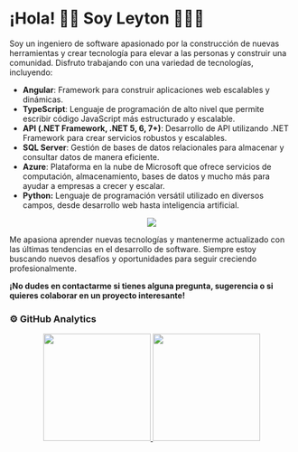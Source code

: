 # ¡Hola! 👋🏾 Soy Leyton 👩🏾‍💻

Soy un ingeniero de software apasionado por la construcción de nuevas herramientas y crear tecnología para elevar a las personas y construir una comunidad. Disfruto trabajando con una variedad de tecnologías, incluyendo:

- **Angular**: Framework para construir aplicaciones web escalables y dinámicas.
- **TypeScript**: Lenguaje de programación de alto nivel que permite escribir código JavaScript más estructurado y escalable.
- **API (.NET Framework, .NET 5, 6, 7+)**: Desarrollo de API utilizando .NET Framework para crear servicios robustos y escalables.
- **SQL Server**: Gestión de bases de datos relacionales para almacenar y consultar datos de manera eficiente.
- **Azure**: Plataforma en la nube de Microsoft que ofrece servicios de computación, almacenamiento, bases de datos y mucho más para ayudar a empresas a crecer y escalar.
- **Python:** Lenguaje de programación versátil utilizado en diversos campos, desde desarrollo web hasta inteligencia artificial.

<p align="center">
  <a href="https://github.com/notyel">
    <img src="https://skillicons.dev/icons?i=cs,dotnet,visualstudio,azure,git,ts,html,css,js,angular,bootstrap,vscode,express,cpp,docker,sqlite,postgres,bash,firebase,reactivex,redis,github,windows,linux,mint,ubuntu,md,npm,materialui,nginx,mysql,nodejs,postman,py,kubernetes,gmail,arduino,ps,stackoverflow,discord,twitter,wordpress&perline=14&theme=light" />
  </a>
</p>

Me apasiona aprender nuevas tecnologías y mantenerme actualizado con las últimas tendencias en el desarrollo de software. Siempre estoy buscando nuevos desafíos y oportunidades para seguir creciendo profesionalmente.

**¡No dudes en contactarme si tienes alguna pregunta, sugerencia o si quieres colaborar en un proyecto interesante!**



### ⚙️ GitHub Analytics

<p align="center">
 <a href="https://github.com/notyel">
  <picture>
    <source
      srcset="https://github-readme-stats-eight-theta.vercel.app/api?username=notyel&show_icons=true&theme=algolia&include_all_commits=true&count_private=true"
      media="(prefers-color-scheme: dark)"
    />
    <source
      srcset="https://github-readme-stats-eight-theta.vercel.app/api?username=notyel&show_icons=true&theme=algolia&include_all_commits=true&count_private=true"
      media="(prefers-color-scheme: light), (prefers-color-scheme: no-preference)"
    />
    <img height="190em" src="https://github-readme-stats-eight-theta.vercel.app/api?username=notyel&show_icons=true&theme=algolia&include_all_commits=true&count_private=true"/>
  </picture>
  
  <picture>
    <source
      srcset="https://github-readme-stats.vercel.app/api/top-langs/?username=notyel&show_icons=true&theme=dark&layout=compact&langs_count=8&include_all_commits=true&count_private=true"
      media="(prefers-color-scheme: dark)"
    />
    <source
      srcset="https://github-readme-stats.vercel.app/api/top-langs/?username=notyel&show_icons=true&layout=compact&langs_count=8&include_all_commits=true&count_private=true"
      media="(prefers-color-scheme: light), (prefers-color-scheme: no-preference)"
    />
    <img height="190em" src="https://github-readme-stats-eight-theta.vercel.app/api/top-langs/?username=notyel&layout=compact&langs_count=8&theme=algolia&include_all_commits=true&count_private=true"/>
  </picture>
 </a>
</p>



